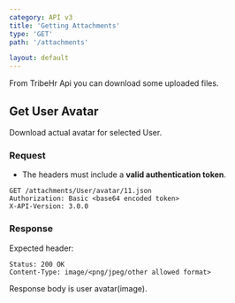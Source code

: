 ```yaml
---
category: API v3
title: 'Getting Attachments'
type: 'GET'
path: '/attachments'

layout: default
---
```


From TribeHr Api you can download some uploaded files.

## Get User Avatar 

Download actual avatar for selected User. 

### Request

* The headers must include a **valid authentication token**.

```
GET /attachments/User/avatar/11.json
Authorization: Basic <base64 encoded token> 
X-API-Version: 3.0.0
```

### Response

Expected header:

```
Status: 200 OK
Content-Type: image/<png/jpeg/other allowed format>
```

Response body is user avatar(image). 
